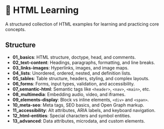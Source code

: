 # 📒 HTML Learning

A structured collection of HTML examples for learning and practicing core concepts.

## Structure

- **01_basics**: HTML structure, doctype, head, and comments.
- **02_text-content**: Headings, paragraphs, formatting, and line breaks.
- **03_links-images**: Hyperlinks, images, and image maps.
- **04_lists**: Unordered, ordered, nested, and definition lists.
- **05_tables**: Table structure, headers, styling, and complex layouts.
- **06_forms**: Forms, input types, validation, and accessibility.
- **07_semantic-html**: Semantic tags like `<header>`, `<nav>`, `<main>`, etc.
- **08_multimedia**: Embedding audio, video, and iframes.
- **09_elements-display**: Block vs inline elements, `<div>` and `<span>`.
- **10_meta-seo**: Meta tags, SEO basics, and Open Graph markup.
- **11_accessibility**: Alt attributes, ARIA labels, and keyboard navigation.
- **12_html-entities**: Special characters and symbol entities.
- **13_advanced**: Data attributes, microdata, and custom elements.
